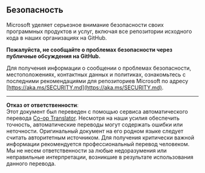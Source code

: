 <!--
CO_OP_TRANSLATOR_METADATA:
{
  "original_hash": "7229f7490ea61a04330b79651ac4d37e",
  "translation_date": "2025-09-29T18:44:37+00:00",
  "source_file": "SECURITY.md",
  "language_code": "ru"
}
-->
<!-- BEGIN MICROSOFT SECURITY.MD V1.0.0 BLOCK -->

## Безопасность

Microsoft уделяет серьезное внимание безопасности своих программных продуктов и услуг, включая все репозитории исходного кода в наших организациях на GitHub.

**Пожалуйста, не сообщайте о проблемах безопасности через публичные обсуждения на GitHub.**

Для получения информации о сообщении о проблемах безопасности, местоположениях, контактных данных и политиках, ознакомьтесь с последними рекомендациями для репозиториев Microsoft по адресу [https://aka.ms/SECURITY.md](https://aka.ms/SECURITY.md).

<!-- END MICROSOFT SECURITY.MD BLOCK -->

---

**Отказ от ответственности**:  
Этот документ был переведен с помощью сервиса автоматического перевода [Co-op Translator](https://github.com/Azure/co-op-translator). Несмотря на наши усилия обеспечить точность, автоматические переводы могут содержать ошибки или неточности. Оригинальный документ на его родном языке следует считать авторитетным источником. Для получения критически важной информации рекомендуется профессиональный перевод человеком. Мы не несем ответственности за любые недоразумения или неправильные интерпретации, возникшие в результате использования данного перевода.